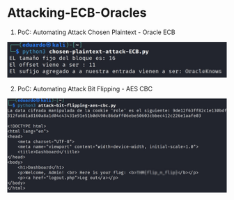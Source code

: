 # Attacking-ECB-Oracles
1. PoC: Automating Attack Chosen Plaintext - Oracle ECB

![Imagen](Imagenes/Imagen1.png)

2. PoC: Automating Attack Bit Flipping - AES CBC

![Imagen](Imagenes/Imagen2.png)
